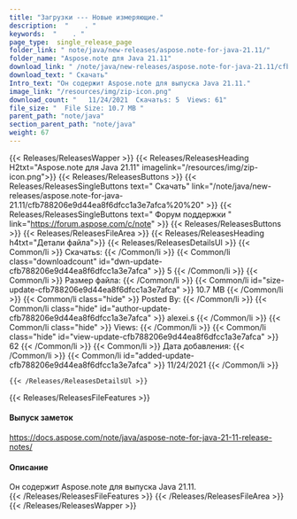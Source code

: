 ```yaml
---
title: "Загрузки --- Новые измеряющие." 
description:  "    . " 
keywords:  "    . " 
page_type:  single_release_page
folder_link: " note/java/new-releases/aspose.note-for-java-21.11/"
folder_name: "Aspose.note для Java 21.11"
download_link: " /note/java/new-releases/aspose.note-for-java-21.11/cfb788206e9d44ea8f6dfcc1a3e7afca"
download_text: " Скачать"
Intro_text: "Он содержит Aspose.note для выпуска Java 21.11."
image_link: "/resources/img/zip-icon.png"
download_count: "   11/24/2021  Скачатьs: 5  Views: 61"
file_size: "  File Size: 10.7 MB "
parent_path: "note/java"
section_parent_path: "note/java"
weight: 67
---
```


{{< Releases/ReleasesWapper >}}
  {{< Releases/ReleasesHeading H2txt="Aspose.note для Java 21.11" imagelink="/resources/img/zip-icon.png">}}
  {{< Releases/ReleasesButtons >}}
    {{< Releases/ReleasesSingleButtons text=" Скачать" link="/note/java/new-releases/aspose.note-for-java-21.11/cfb788206e9d44ea8f6dfcc1a3e7afca%20%20" >}}
    {{< Releases/ReleasesSingleButtons text=" Форум поддержки " link="https://forum.aspose.com/c/note" >}}
  {{< Releases/ReleasesButtons >}}
  {{< Releases/ReleasesFileArea >}}
    {{< Releases/ReleasesHeading h4txt="Детали файла">}}
    {{< Releases/ReleasesDetailsUl >}}
            {{< Common/li  >}} Скачатьs: {{< /Common/li >}} 
      {{< Common/li class="downloadcount" id="dwn-update-cfb788206e9d44ea8f6dfcc1a3e7afca" >}} 5 {{< /Common/li >}} 
      {{< Common/li  >}} Размер файла: {{< /Common/li >}} 
      {{< Common/li id="size-update-cfb788206e9d44ea8f6dfcc1a3e7afca" >}} 10.7 MB {{< /Common/li >}} 
      {{< Common/li  class="hide" >}} Posted By: {{< /Common/li >}} 
      {{< Common/li class="hide" id="author-update-cfb788206e9d44ea8f6dfcc1a3e7afca" >}} alexei.s {{< /Common/li >}} 
      {{< Common/li class="hide"  >}} Views: {{< /Common/li >}} 
      {{< Common/li class="hide" id="view-update-cfb788206e9d44ea8f6dfcc1a3e7afca" >}} 62 {{< /Common/li >}} 
      {{< Common/li  >}} Дата добавления: {{< /Common/li >}} 
      {{< Common/li id="added-update-cfb788206e9d44ea8f6dfcc1a3e7afca" >}} 11/24/2021 {{< /Common/li >}} 

    {{< /Releases/ReleasesDetailsUl >}}

  {{< Releases/ReleasesFileFeatures >}}
      <h4>Выпуск заметок</h4><div><a href="https://docs.aspose.com/note/java/aspose-note-for-java-21-11-release-notes/">https://docs.aspose.com/note/java/aspose-note-for-java-21-11-release-notes/</a></div><h4>Описание</h4><div class="HTMLDescription">Он содержит Aspose.note для выпуска Java 21.11.</div>
  {{< /Releases/ReleasesFileFeatures >}}
 {{< /Releases/ReleasesFileArea >}}
{{< /Releases/ReleasesWapper >}}


